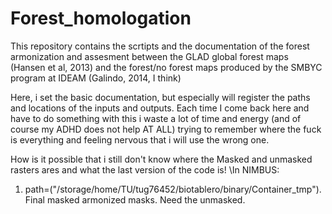 # Forest_homologation
This repository contains the scrtipts and the documentation of the forest armonization and assesment between the GLAD global forest maps (Hansen et al, 2013) and the forest/no forest maps produced by the SMBYC program at IDEAM (Galindo, 2014, I think)

Here, i set the basic documentation, but especially will register the paths and locations of the inputs and outputs. Each time I come back here and have to do something with this i waste a lot of time and energy (and of course my ADHD does not help AT ALL) trying to remember where the fuck is everything and feeling nervous that i will use the wrong one.

How is it possible that i still don't know where the Masked and unmasked rasters ares and what the last version of the code is!
\In NIMBUS:
1. path=("/storage/home/TU/tug76452/biotablero/binary/Container_tmp"). Final masked armonized masks. Need the unmasked.  

